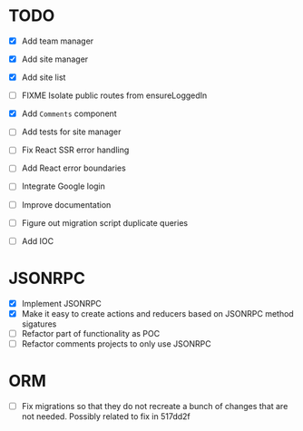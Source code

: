 # TODO

- [x] Add team manager
- [x] Add site manager
- [x] Add site list
- [ ] FIXME Isolate public routes from ensureLoggedIn
- [x] Add `Comments` component
- [ ] Add tests for site manager
- [ ] Fix React SSR error handling
- [ ] Add React error boundaries
- [ ] Integrate Google login
- [ ] Improve documentation

- [ ] Figure out migration script duplicate queries
- [ ] Add IOC

# JSONRPC

- [x] Implement JSONRPC
- [x] Make it easy to create actions and reducers based on JSONRPC method
  sigatures
- [ ] Refactor part of functionality as POC
- [ ] Refactor comments projects to only use JSONRPC

# ORM

- [ ] Fix migrations so that they do not recreate a bunch of changes that
  are not needed. Possibly related to fix in 517dd2f
